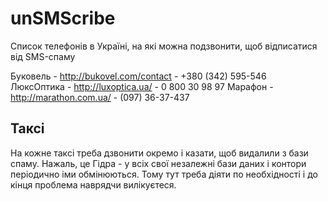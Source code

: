 unSMScribe
==========

Список телефонів в Україні, на які можна подзвонити, щоб відписатися від SMS-спаму

Буковель - http://bukovel.com/contact - +380 (342) 595-546  
ЛюксОптика - http://luxoptica.ua/ - 0 800 30 98 97
Марафон - http://marathon.com.ua/ - (097) 36-37-437

Таксі
-----

На кожне таксі треба дзвонити окремо і казати, щоб видалили з бази спаму. Нажаль, це Гідра - у всіх свої незалежні бази даних і контори періодично іми обмінюються. Тому тут треба діяти по необхідності і до кінця проблема наврядчи вилікуєтеся.
